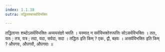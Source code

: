```yaml
---
index: 1.1.38
sutra: तद्धितश्चासर्वविभक्तिः

---
```

तद्धितान्तः शब्दोऽसर्वविभक्तिः अव्ययसंज्ञो भवति । यस्मात् न सर्वविभक्तेरुत्पत्तिः सोऽसर्वविभक्तिः । ततः, यतः ; तत्र, यत्र ; तदा, यदा, सर्वदा, सदा । तद्धितः इति किम् ? एकः, द्वौ, बहवः । असर्वविभक्तिः इति किम् ? औपगवः, औपगवौ, औपगवाः ॥